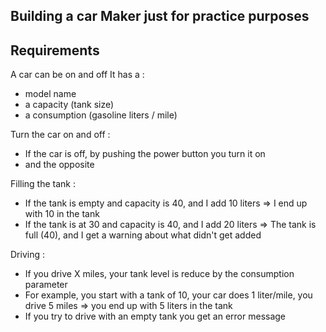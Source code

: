 ## Building a car Maker just for practice purposes

## Requirements

A car can be on and off
It has a :
- model name
- a capacity (tank size)
- a consumption (gasoline liters / mile)

Turn the car on and off :
- If the car is off, by pushing the power button you turn it on
- and the opposite

Filling the tank :
- If the tank is empty and capacity is 40, and I add 10 liters => I end up with 10 in the tank
- If the tank is at 30 and capacity is 40, and I add 20 liters => The tank is full (40), and I get a warning about what didn't get added

Driving :
- If you drive X miles, your tank level is reduce by the consumption parameter
- For example, you start with a tank of 10, your car does 1 liter/mile, you drive 5 miles => you end up with 5 liters in the tank
- If you try to drive with an empty tank you get an error message
